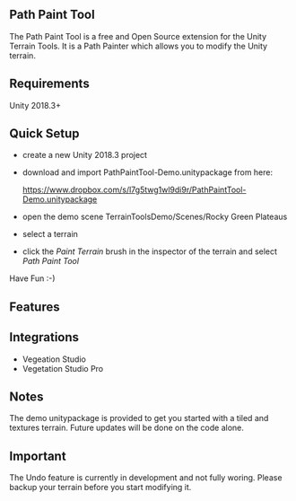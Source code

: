 ## **Path Paint Tool**

The Path Paint Tool is a free and Open Source extension for the Unity Terrain Tools. It is a Path Painter which allows you to modify the Unity terrain.

## Requirements

Unity 2018.3+

## Quick Setup

* create a new Unity 2018.3 project
* download and import PathPaintTool-Demo.unitypackage from here:

   https://www.dropbox.com/s/l7g5twg1wl9di9r/PathPaintTool-Demo.unitypackage
   
* open the demo scene TerrainToolsDemo/Scenes/Rocky Green Plateaus
* select a terrain
* click the *Paint Terrain* brush in the inspector of the terrain and select *Path Paint Tool*

Have Fun :-)

## Features

## Integrations

 - Vegeation Studio 
 - Vegetation Studio Pro 

## Notes

The demo unitypackage is provided to get you started with a tiled and textures terrain. Future updates will be done on the code alone.

## Important

The Undo feature is currently in development and not fully woring. Please backup your terrain before you start modifying it.


